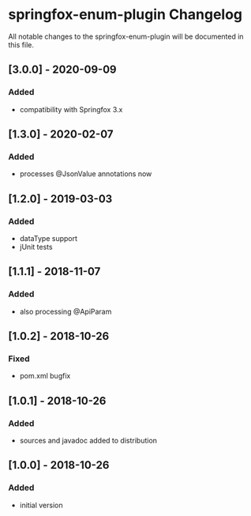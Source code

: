 # springfox-enum-plugin Changelog
All notable changes to the springfox-enum-plugin will be documented in this file.

## [3.0.0] - 2020-09-09
### Added
- compatibility with Springfox 3.x

## [1.3.0] - 2020-02-07
### Added
- processes @JsonValue annotations now

## [1.2.0] - 2019-03-03
### Added
- dataType support
- jUnit tests

## [1.1.1] - 2018-11-07
### Added
- also processing @ApiParam

## [1.0.2] - 2018-10-26
### Fixed
- pom.xml bugfix

## [1.0.1] - 2018-10-26
### Added
- sources and javadoc added to distribution

## [1.0.0] - 2018-10-26
### Added
- initial version